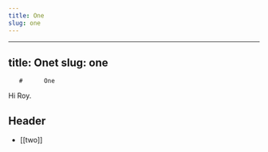 ```yaml
---
title: One 
slug: one
---
```

  ---
title: Onet 
slug: one
---
       #      One

Hi Roy. 

## Header

- [[two]]
